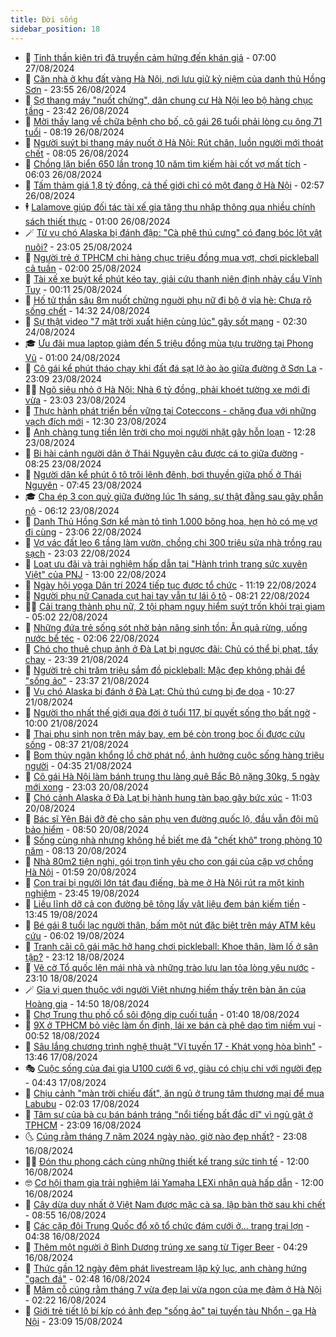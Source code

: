 ```yaml
---
title: Đời sống
sidebar_position: 18
---
```


<!-- dantri-doi-song:START -->
- 🥳 [Tinh thần kiên trì đã truyền cảm hứng đến khán giả](https://dantri.com.vn/doi-song/tinh-than-kien-tri-da-truyen-cam-hung-den-khan-gia-20240827115445446.htm) - 07:00 27/08/2024
- 🌁 [Căn nhà ở khu đất vàng Hà Nội, nơi lưu giữ kỷ niệm của danh thủ Hồng Sơn](https://dantri.com.vn/doi-song/can-nha-o-khu-dat-vang-ha-noi-noi-luu-giu-ky-niem-cua-danh-thu-hong-son-20240825164426151.htm) - 23:55 26/08/2024
- 👀 [Sợ thang máy &quot;nuốt chửng&quot;, dân chung cư Hà Nội leo bộ hàng chục tầng](https://dantri.com.vn/doi-song/so-thang-may-nuot-chung-dan-chung-cu-ha-noi-leo-bo-hang-chuc-tang-20240826212400418.htm) - 23:42 26/08/2024
- 🐻 [Mời thầy lang về chữa bệnh cho bố, cô gái 26 tuổi phải lòng cụ ông 71 tuổi](https://dantri.com.vn/doi-song/moi-thay-lang-ve-chua-benh-cho-bo-co-gai-26-tuoi-phai-long-cu-ong-71-tuoi-20240826110216513.htm) - 08:19 26/08/2024
- 🦅 [Người suýt bị thang máy nuốt ở Hà Nội: Rút chân, luồn người mới thoát chết](https://dantri.com.vn/doi-song/nguoi-suyt-bi-thang-may-nuot-o-ha-noi-rut-chan-luon-nguoi-moi-thoat-chet-20240826150308688.htm) - 08:05 26/08/2024
- 🦩 [Chồng lặn biển 650 lần trong 10 năm tìm kiếm hài cốt vợ mất tích](https://dantri.com.vn/doi-song/chong-lan-bien-650-lan-trong-10-nam-tim-kiem-hai-cot-vo-mat-tich-20240826112129439.htm) - 06:03 26/08/2024
- 🦏 [Tấm thảm giá 1,8 tỷ đồng, cả thế giới chỉ có một đang ở Hà Nội](https://dantri.com.vn/doi-song/tam-tham-gia-18-ty-dong-ca-the-gioi-chi-co-mot-dang-o-ha-noi-20240826063500726.htm) - 02:57 26/08/2024
- 🕴 [Lalamove giúp đối tác tài xế gia tăng thu nhập thông qua nhiều chính sách thiết thực](https://dantri.com.vn/doi-song/lalamove-giup-doi-tac-tai-xe-gia-tang-thu-nhap-thong-qua-nhieu-chinh-sach-thiet-thuc-20240824114131137.htm) - 01:00 26/08/2024
- 🪄 [Từ vụ chó Alaska bị đánh đập: &quot;Cà phê thú cưng&quot; có đang bóc lột vật nuôi?](https://dantri.com.vn/doi-song/tu-vu-cho-alaska-bi-danh-dap-ca-phe-thu-cung-co-dang-boc-lot-vat-nuoi-20240824071922042.htm) - 23:05 25/08/2024
- 🚦 [Người trẻ ở TPHCM chi hàng chục triệu đồng mua vợt, chơi pickleball cả tuần](https://dantri.com.vn/doi-song/nguoi-tre-o-tphcm-chi-hang-chuc-trieu-dong-mua-vot-choi-pickleball-ca-tuan-20240823171447252.htm) - 02:00 25/08/2024
- 🤔 [Tài xế xe buýt kể phút kéo tay, giải cứu thanh niên định nhảy cầu Vĩnh Tuy](https://dantri.com.vn/doi-song/tai-xe-xe-buyt-ke-phut-keo-tay-giai-cuu-thanh-nien-dinh-nhay-cau-vinh-tuy-20240824233530475.htm) - 00:11 25/08/2024
- 🚦 [Hố tử thần sâu 8m nuốt chửng nguời phụ nữ đi bộ ở vỉa hè: Chưa rõ sống chết](https://dantri.com.vn/doi-song/ho-tu-than-sau-8m-nuot-chung-nguoi-phu-nu-di-bo-o-via-he-chua-ro-song-chet-20240824104805117.htm) - 14:32 24/08/2024
- 🐎 [Sự thật video &quot;7 mặt trời xuất hiện cùng lúc&quot; gây sốt mạng](https://dantri.com.vn/doi-song/su-that-video-7-mat-troi-xuat-hien-cung-luc-gay-sot-mang-20240823232825505.htm) - 02:30 24/08/2024
- 🎓 [Ưu đãi mua laptop giảm đến 5 triệu đồng mùa tựu trường tại Phong Vũ](https://dantri.com.vn/doi-song/uu-dai-mua-laptop-giam-den-5-trieu-dong-mua-tuu-truong-tai-phong-vu-20240823221154301.htm) - 01:00 24/08/2024
- 🐘 [Cô gái kể phút tháo chạy khi đất đá sạt lở ào ào giữa đường ở Sơn La](https://dantri.com.vn/doi-song/co-gai-ke-phut-thao-chay-khi-dat-da-sat-lo-ao-ao-giua-duong-o-son-la-20240823224247778.htm) - 23:09 23/08/2024
- 🧑‍🏫 [Ngõ siêu nhỏ ở Hà Nội: Nhà 6 tỷ đồng, phải khoét tường xe mới đi vừa](https://dantri.com.vn/doi-song/ngo-sieu-nho-o-ha-noi-nha-6-ty-dong-phai-khoet-tuong-xe-moi-di-vua-20240823214605693.htm) - 23:03 23/08/2024
- 🦒 [Thực hành phát triển bền vững tại Coteccons - chặng đua với những vạch đích mới](https://dantri.com.vn/doi-song/thuc-hanh-phat-trien-ben-vung-tai-coteccons-chang-dua-voi-nhung-vach-dich-moi-20240823170010705.htm) - 12:30 23/08/2024
- 🧰 [Anh chàng tung tiền lên trời cho mọi người nhặt gây hỗn loạn](https://dantri.com.vn/doi-song/anh-chang-tung-tien-len-troi-cho-moi-nguoi-nhat-gay-hon-loan-20240823183526182.htm) - 12:28 23/08/2024
- 🧐 [Bi hài cảnh người dân ở Thái Nguyên câu được cá to giữa đường](https://dantri.com.vn/doi-song/bi-hai-canh-nguoi-dan-o-thai-nguyen-cau-duoc-ca-to-giua-duong-20240823151039996.htm) - 08:25 23/08/2024
- 🌮 [Người dân kể phút ô tô trôi lênh đênh, bơi thuyền giữa phố ở Thái Nguyên](https://dantri.com.vn/doi-song/nguoi-dan-ke-phut-o-to-troi-lenh-denh-boi-thuyen-giua-pho-o-thai-nguyen-20240823144243882.htm) - 07:45 23/08/2024
- 🎓 [Cha ép 3 con quỳ giữa đường lúc 1h sáng, sự thật đằng sau gây phẫn nộ](https://dantri.com.vn/doi-song/cha-ep-3-con-quy-giua-duong-luc-1h-sang-su-that-dang-sau-gay-phan-no-20240820153511113.htm) - 06:12 23/08/2024
- 🚀 [Danh Thủ Hồng Sơn kể màn tỏ tình 1.000 bông hoa, hẹn hò có mẹ vợ đi cùng](https://dantri.com.vn/doi-song/danh-thu-hong-son-ke-man-to-tinh-1000-bong-hoa-hen-ho-co-me-vo-di-cung-20240822182103870.htm) - 23:06 22/08/2024
- 🤖 [Vợ vác đất leo 6 tầng làm vườn, chồng chi 300 triệu sửa nhà trồng rau sạch](https://dantri.com.vn/doi-song/vo-vac-dat-leo-6-tang-lam-vuon-chong-chi-300-trieu-sua-nha-trong-rau-sach-20240821101720937.htm) - 23:03 22/08/2024
- 🤩 [Loạt ưu đãi và trải nghiệm hấp dẫn tại &quot;Hành trình trang sức xuyên Việt&quot; của PNJ](https://dantri.com.vn/doi-song/loat-uu-dai-va-trai-nghiem-hap-dan-tai-hanh-trinh-trang-suc-xuyen-viet-cua-pnj-20240822191930297.htm) - 13:00 22/08/2024
- 👹 [Ngày hội yoga Dân trí 2024 tiếp tục được tổ chức](https://dantri.com.vn/doi-song/ngay-hoi-yoga-dan-tri-2024-tiep-tuc-duoc-to-chuc-20240822173505947.htm) - 11:19 22/08/2024
- 🦩 [Người phụ nữ Canada cụt hai tay vẫn tự lái ô tô](https://dantri.com.vn/doi-song/nguoi-phu-nu-canada-cut-hai-tay-van-tu-lai-o-to-20240821201202508.htm) - 08:21 22/08/2024
- 🧑‍🏫 [Cải trang thành phụ nữ, 2 tội phạm nguy hiểm suýt trốn khỏi trại giam](https://dantri.com.vn/doi-song/cai-trang-thanh-phu-nu-2-toi-pham-nguy-hiem-suyt-tron-khoi-trai-giam-20240820150635057.htm) - 05:02 22/08/2024
- 🌈 [Những đứa trẻ sống sót nhờ bản năng sinh tồn: Ăn quả rừng, uống nước bể téc](https://dantri.com.vn/doi-song/nhung-dua-tre-song-sot-nho-ban-nang-sinh-ton-an-qua-rung-uong-nuoc-be-tec-20240821221941953.htm) - 02:06 22/08/2024
- 💃 [Chó cho thuê chụp ảnh ở Đà Lạt bị ngược đãi: Chủ có thể bị phạt, tẩy chay](https://dantri.com.vn/doi-song/cho-cho-thue-chup-anh-o-da-lat-bi-nguoc-dai-chu-co-the-bi-phat-tay-chay-20240821124151152.htm) - 23:39 21/08/2024
- 💂 [Người trẻ chi trăm triệu sắm đồ pickleball: Mặc đẹp không phải để &quot;sống ảo&quot;](https://dantri.com.vn/doi-song/nguoi-tre-chi-tram-trieu-sam-do-pickleball-mac-dep-khong-phai-de-song-ao-20240820232427050.htm) - 23:37 21/08/2024
- 🦏 [Vụ chó Alaska bị đánh ở Đà Lạt: Chủ thú cưng bị đe dọa](https://dantri.com.vn/doi-song/vu-cho-alaska-bi-danh-o-da-lat-chu-thu-cung-bi-de-doa-20240821170426655.htm) - 10:27 21/08/2024
- 🤡 [Người thọ nhất thế giới qua đời ở tuổi 117, bí quyết sống thọ bất ngờ](https://dantri.com.vn/doi-song/nguoi-tho-nhat-the-gioi-qua-doi-o-tuoi-117-bi-quyet-song-tho-bat-ngo-20240821162751218.htm) - 10:00 21/08/2024
- 🫶 [Thai phụ sinh non trên máy bay, em bé còn trong bọc ối được cứu sống](https://dantri.com.vn/doi-song/thai-phu-sinh-non-tren-may-bay-em-be-con-trong-boc-oi-duoc-cuu-song-20240821145134756.htm) - 08:37 21/08/2024
- 💪 [Bom thủy ngân khổng lồ chờ phát nổ, ảnh hưởng cuộc sống hàng triệu người](https://dantri.com.vn/doi-song/bom-thuy-ngan-khong-lo-cho-phat-no-anh-huong-cuoc-song-hang-trieu-nguoi-20240819151022952.htm) - 04:35 21/08/2024
- 🦅 [Cô gái Hà Nội làm bánh trung thu làng quê Bắc Bộ nặng 30kg, 5 ngày mới xong](https://dantri.com.vn/doi-song/co-gai-ha-noi-lam-banh-trung-thu-lang-que-bac-bo-nang-30kg-5-ngay-moi-xong-20240820203827131.htm) - 23:03 20/08/2024
- 🧠 [Chó cảnh Alaska ở Đà Lạt bị hành hung tàn bạo gây bức xúc](https://dantri.com.vn/doi-song/cho-canh-alaska-o-da-lat-bi-hanh-hung-tan-bao-gay-buc-xuc-20240820165209731.htm) - 11:03 20/08/2024
- 🦅 [Bác sĩ Yên Bái đỡ đẻ cho sản phụ ven đường quốc lộ, đầu vẫn đội mũ bảo hiểm](https://dantri.com.vn/doi-song/bac-si-yen-bai-do-de-cho-san-phu-ven-duong-quoc-lo-dau-van-doi-mu-bao-hiem-20240820154319495.htm) - 08:50 20/08/2024
- 💪 [Sống cùng nhà nhưng không hề biết mẹ đã &quot;chết khô&quot; trong phòng 10 năm](https://dantri.com.vn/doi-song/song-cung-nha-nhung-khong-he-biet-me-da-chet-kho-trong-phong-10-nam-20240820124339655.htm) - 08:13 20/08/2024
- 🧐 [Nhà 80m2 tiện nghi, gói trọn tình yêu cho con gái của cặp vợ chồng Hà Nội](https://dantri.com.vn/doi-song/nha-80m2-tien-nghi-goi-tron-tinh-yeu-cho-con-gai-cua-cap-vo-chong-ha-noi-20240819161034067.htm) - 01:59 20/08/2024
- 👀 [Con trai bị người lớn tát đau điếng, bà mẹ ở Hà Nội rút ra một kinh nghiệm](https://dantri.com.vn/doi-song/con-trai-bi-nguoi-lon-tat-dau-dieng-ba-me-o-ha-noi-rut-ra-mot-kinh-nghiem-20240819121255127.htm) - 23:45 19/08/2024
- 🎉 [Liều lĩnh dỡ cả con đường bê tông lấy vật liệu đem bán kiếm tiền](https://dantri.com.vn/doi-song/lieu-linh-do-ca-con-duong-be-tong-lay-vat-lieu-dem-ban-kiem-tien-20240819112326697.htm) - 13:45 19/08/2024
- 💂 [Bé gái 8 tuổi lạc người thân, bấm một nút đặc biệt trên máy ATM kêu cứu](https://dantri.com.vn/doi-song/be-gai-8-tuoi-lac-nguoi-than-bam-mot-nut-dac-biet-tren-may-atm-keu-cuu-20240819090333737.htm) - 06:02 19/08/2024
- 🚀 [Tranh cãi cô gái mặc hở hang chơi pickleball: Khoe thân, làm lố ở sân tập?](https://dantri.com.vn/doi-song/tranh-cai-co-gai-mac-ho-hang-choi-pickleball-khoe-than-lam-lo-o-san-tap-20240818210228904.htm) - 23:12 18/08/2024
- 👹 [Vẽ cờ Tổ quốc lên mái nhà và những trào lưu lan tỏa lòng yêu nước](https://dantri.com.vn/doi-song/ve-co-to-quoc-len-mai-nha-va-nhung-trao-luu-lan-toa-long-yeu-nuoc-20240814164031319.htm) - 23:10 18/08/2024
- 🪄 [Gia vị quen thuộc với người Việt nhưng hiếm thấy trên bàn ăn của Hoàng gia](https://dantri.com.vn/doi-song/gia-vi-quen-thuoc-voi-nguoi-viet-nhung-hiem-thay-tren-ban-an-cua-hoang-gia-20240818155021882.htm) - 14:50 18/08/2024
- 🌁 [Chợ Trung thu phố cổ sôi động dịp cuối tuần](https://dantri.com.vn/doi-song/cho-trung-thu-pho-co-soi-dong-dip-cuoi-tuan-20240817140555571.htm) - 01:40 18/08/2024
- 🌋 [9X ở TPHCM bỏ việc làm ổn định, lái xe bán cà phê dạo tìm niềm vui](https://dantri.com.vn/doi-song/9x-o-tphcm-bo-viec-lam-on-dinh-lai-xe-ban-ca-phe-dao-tim-niem-vui-20240817203921081.htm) - 00:52 18/08/2024
- 🦆 [Sâu lắng chương trình nghệ thuật  &quot;Vĩ tuyến 17 - Khát vọng hòa bình&quot;](https://dantri.com.vn/doi-song/sau-lang-chuong-trinh-nghe-thuat-vi-tuyen-17-khat-vong-hoa-binh-20240816230600900.htm) - 13:46 17/08/2024
- 🎭 [Cuộc sống của đại gia U100 cưới 6 vợ, giàu có chịu chi với người đẹp](https://dantri.com.vn/doi-song/cuoc-song-cua-dai-gia-u100-cuoi-6-vo-giau-co-chiu-chi-voi-nguoi-dep-20240814115206689.htm) - 04:43 17/08/2024
- 🤡 [Chịu cảnh &quot;màn trời chiếu đất&quot;, ăn ngủ ở trung tâm thương mại để mua Labubu](https://dantri.com.vn/doi-song/chiu-canh-man-troi-chieu-dat-an-ngu-o-trung-tam-thuong-mai-de-mua-labubu-20240817025901094.htm) - 02:03 17/08/2024
- 🦩 [Tâm sự của bà cụ bán bánh tráng &quot;nổi tiếng bất đắc dĩ&quot; vì ngủ gật ở TPHCM](https://dantri.com.vn/doi-song/tam-su-cua-ba-cu-ban-banh-trang-noi-tieng-bat-dac-di-vi-ngu-gat-o-tphcm-20240815211026188.htm) - 23:09 16/08/2024
- 🌜 [Cúng rằm tháng 7 năm 2024 ngày nào, giờ nào đẹp nhất?](https://dantri.com.vn/doi-song/cung-ram-thang-7-nam-2024-ngay-nao-gio-nao-dep-nhat-20240816142424364.htm) - 23:08 16/08/2024
- 🧑‍🏫 [Đón thu phong cách cùng những thiết kế trang sức tinh tế](https://dantri.com.vn/doi-song/don-thu-phong-cach-cung-nhung-thiet-ke-trang-suc-tinh-te-20240816185123674.htm) - 12:00 16/08/2024
- 🤓 [Cơ hội tham gia trải nghiệm lái Yamaha LEXi nhận quà hấp dẫn](https://dantri.com.vn/doi-song/co-hoi-tham-gia-trai-nghiem-lai-yamaha-lexi-nhan-qua-hap-dan-20240816183440496.htm) - 12:00 16/08/2024
- 🤗 [Cây dừa duy nhất ở Việt Nam được mặc cà sa, lập bàn thờ sau khi chết](https://dantri.com.vn/doi-song/cay-dua-duy-nhat-o-viet-nam-duoc-mac-ca-sa-lap-ban-tho-sau-khi-chet-20240815235138629.htm) - 08:55 16/08/2024
- 🦒 [Các cặp đôi Trung Quốc đổ xô tổ chức đám cưới ở... trang trại lợn](https://dantri.com.vn/doi-song/cac-cap-doi-trung-quoc-do-xo-to-chuc-dam-cuoi-o-trang-trai-lon-20240816112323632.htm) - 04:38 16/08/2024
- 💂 [Thêm một người ở Bình Dương trúng xe sang từ Tiger Beer](https://dantri.com.vn/doi-song/them-mot-nguoi-o-binh-duong-trung-xe-sang-tu-tiger-beer-20240816092219683.htm) - 04:29 16/08/2024
- 🚀 [Thức gần 12 ngày đêm phát livestream lập kỷ lục, anh chàng hứng &quot;gạch đá&quot;](https://dantri.com.vn/doi-song/thuc-gan-12-ngay-dem-phat-livestream-lap-ky-luc-anh-chang-hung-gach-da-20240813181603455.htm) - 02:48 16/08/2024
- 🐲 [Mâm cỗ cúng rằm tháng 7 vừa đẹp lại vừa ngon của mẹ đảm ở Hà Nội](https://dantri.com.vn/doi-song/mam-co-cung-ram-thang-7-vua-dep-lai-vua-ngon-cua-me-dam-o-ha-noi-20240815095029465.htm) - 02:22 16/08/2024
- 🎡 [Giới trẻ tiết lộ bí kíp có ảnh đẹp &quot;sống ảo&quot; tại tuyến tàu Nhổn - ga Hà Nội](https://dantri.com.vn/doi-song/gioi-tre-tiet-lo-bi-kip-co-anh-dep-song-ao-tai-tuyen-tau-nhon-ga-ha-noi-20240812154500163.htm) - 23:09 15/08/2024<!-- dantri-doi-song:END -->
